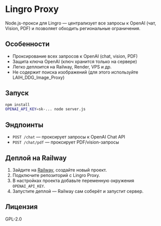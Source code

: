 # Lingro Proxy

Node.js-прокси для Lingro — централизует все запросы к OpenAI (чат, Vision, PDF) и позволяет обходить региональные ограничения.

## Особенности

- Проксирование всех запросов к OpenAI (chat, vision, PDF)
- Защита ключа OpenAI (ключ хранится только на сервере)
- Легко деплоится на Railway, Render, VPS и др.
- Не содержит поиска изображений (для этого используйте LAIH_DDG_Image_Proxy)

## Запуск

```bash
npm install
OPENAI_API_KEY=sk-... node server.js
```

## Эндпоинты

- `POST /chat` — проксирует запросы к OpenAI Chat API
- `POST /chat/pdf` — проксирует PDF/vision-запросы

## Деплой на Railway
1. Зайдите на [Railway](https://railway.app/), создайте новый проект.
2. Подключите репозиторий с Lingro Proxy.
3. В настройках проекта добавьте переменную окружения `OPENAI_API_KEY`.
4. Запустите деплой — Railway сам соберёт и запустит сервер.

## Лицензия

GPL-2.0
